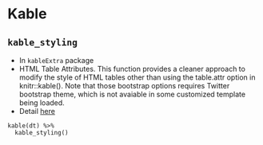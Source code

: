 # Kable
## `kable_styling`

*  In `kableExtra` package
* HTML Table Attributes. This function provides a cleaner approach to modify the style of HTML tables other than using the table.attr option in knitr::kable(). Note that those bootstrap options requires Twitter bootstrap theme, which is not avaiable in some customized template being loaded.
* Detail [here](https://haozhu233.github.io/kableExtra/kableExtra_in_other_HTML_themes.html)

```
kable(dt) %>%
  kable_styling()
  
```